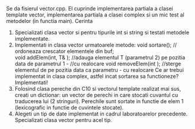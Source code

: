 Se da fisierul vector.cpp. El cuprinde implementarea partiala a clasei template vector, implementarea partiala a clasei complex si un mic test al metodelor (in functia main).
Cerinta
1.	Specializati clasa vector si pentru tipurile int si string si testati metodele implementate.
2.	Implementati in clasa vector urmatoarele metode: 
void sortare(); // ordoneaza crescator elementele din buf;  
void addElem(int, T&  ); //adauga elementul T (parametrul 2) pe pozitia data de parametrul 1 - //cu realocare
	 void removeElem(int  ); //sterge elementul de pe pozitia data ca parametru - cu realocare
	 Ce ar trebui implementat in clasa complex, astfel incat sortarea sa functioneze? Implementati!
3.	Folosind clasa pereche din C10 si vectorul template realizat mai sus, creati un dictionar: un vector de perechi   in care stocati cuvantul cu traducerea lui (2 stringuri). Perechile sunt sortate in functie de elem 1 (lexicografic in functie de cuvintele stocate). 
4.	Alegeti un tip de date implementat in cadrul laboratoarelor precedente. Specializati clasa vector pentru acel tip.
